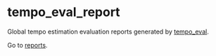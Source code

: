 # tempo_eval_report

Global tempo estimation evaluation reports generated by [tempo_eval](https://tempoeval.github.io/tempo_eval/).

Go to [reports](https://tempoeval.github.io/tempo_eval_report/).
